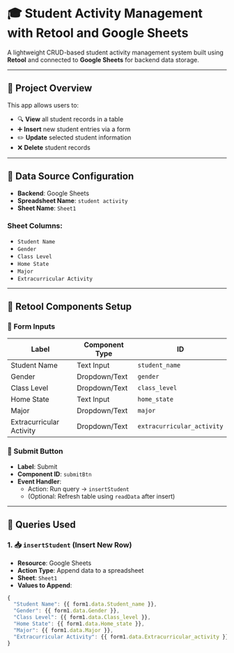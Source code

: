 # 🎓 Student Activity Management with Retool and Google Sheets

A lightweight CRUD-based student activity management system built using **Retool** and connected to **Google Sheets** for backend data storage.

---

## 📂 Project Overview

This app allows users to:

- 🔍 **View** all student records in a table
- ➕ **Insert** new student entries via a form
- ✏️ **Update** selected student information
- ❌ **Delete** student records

---

## 🔗 Data Source Configuration

- **Backend**: Google Sheets
- **Spreadsheet Name**: `student activity`
- **Sheet Name**: `Sheet1`

### Sheet Columns:
- `Student Name`
- `Gender`
- `Class Level`
- `Home State`
- `Major`
- `Extracurricular Activity`

---

## 🧩 Retool Components Setup

### 📝 Form Inputs

| Label                    | Component Type | ID                        |
|--------------------------|----------------|---------------------------|
| Student Name             | Text Input     | `student_name`            |
| Gender                   | Dropdown/Text  | `gender`                  |
| Class Level              | Dropdown/Text  | `class_level`             |
| Home State               | Text Input     | `home_state`              |
| Major                    | Dropdown/Text  | `major`                   |
| Extracurricular Activity | Dropdown/Text  | `extracurricular_activity`|

### 🔘 Submit Button

- **Label**: Submit
- **Component ID**: `submitBtn`
- **Event Handler**:
  - Action: Run query → `insertStudent`
  - (Optional: Refresh table using `readData` after insert)

---

## 🧠 Queries Used

### 1. 📥 `insertStudent` (Insert New Row)
- **Resource**: Google Sheets
- **Action Type**: Append data to a spreadsheet
- **Sheet**: `Sheet1`
- **Values to Append**:

```js
{
  "Student Name": {{ form1.data.Student_name }},
  "Gender": {{ form1.data.Gender }},
  "Class Level": {{ form1.data.Class_level }},
  "Home State": {{ form1.data.Home_state }},
  "Major": {{ form1.data.Major }},
  "Extracurricular Activity": {{ form1.data.Extracurricular_activity }}
}

